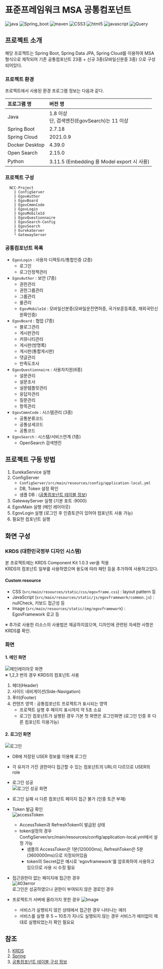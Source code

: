 # 표준프레임워크 MSA 공통컴포넌트
![java](https://img.shields.io/badge/java-007396?style=for-the-badge&logo=JAVA&logoColor=white)
![Spring_boot](https://img.shields.io/badge/Spring_Boot-F2F4F9?style=for-the-badge&logo=spring-boot)
![maven](https://img.shields.io/badge/Maven-C71A36?style=for-the-badge&logo=apache-maven&logoColor=white)
![CSS3](https://img.shields.io/badge/CSS3-1572B6?style=for-the-badge&logo=css3&logoColor=white)
![html5](https://img.shields.io/badge/HTML5-E34F26?style=for-the-badge&logo=html5&logoColor=white)
![javascript](https://img.shields.io/badge/javascript-F7DF1E?style=for-the-badge&logo=javascript&logoColor=black)
![jQuery](https://img.shields.io/badge/jquery-%230769AD.svg?style=for-the-badge&logo=jquery&logoColor=white)

## 프로젝트 소개

해당 프로젝트는 Spring Boot, Spring Data JPA, Spring Cloud를 이용하여 MSA 형식으로 제작되어 기존 공통컴포넌트 23종 + 신규 3종(모바일신분증 3종) 으로 구성되어있다.

### 프로젝트 환경

프로젝트에서 사용된 환경 프로그램 정보는 다음과 같다.

| 프로그램 명 | 버전 명                                  |
| :----- |:--------------------------------------|
| Java   | 1.8 이상 <br> 단, 검색엔진(EgovSearch)는 11 이상 |
| Spring Boot | 2.7.18                                |
| Spring Cloud | 2021.0.9                              |
| Docker Desktop | 4.39.0 |
| Open Search | 2.15.0 |
| Python | 3.11.5 (Embedding 용 Model export 시 사용) |

### 프로젝트 구성

```
  NCC-Project
    ├ ConfigServer
    ├ EgovAuthor
    ├ EgovBoard
    ├ EgovCmmnCode
    ├ EgovLogin
    ├ EgovMobileId
    ├ EgovQuestionnaire
    ├ EgovSearch-Config
    ├ EgovSearch
    ├ EurekaServer
    └ GatewayServer
```

### 공통컴포넌트 목록

- `EgovLogin` : 사용자 디렉토리/통합인증 (2종)
  - 로그인
  - 로그인정책관리
- `EgovAuthor` : 보안 (7종)
  - 권한관리
  - 권한그룹관리
  - 그룹관리
  - 롤관리
  - `EgovMobileId` : 모바일신분증(모바일운전면허증, 국가보훈등록증, 재외국민신원확인증)
- `EgovBoard` : 협업 (7종)
  - 블로그관리
  - 게시판관리
  - 커뮤니티관리
  - 게시판(방명록)
  - 게시판(통합게시판)
  - 댓글관리
  - 만족도조사
- `EgovQuestionnaire` : 사용자지원(6종)
  - 설문관리
  - 설문조사
  - 설문템플릿관리
  - 응답자관리
  - 질문관리
  - 항목관리
- `EgovCmmnCode` : 시스템관리 (3종)
  - 공통분류코드
  - 공통상세코드
  - 공통코드
- `EgovSearch` : 시스템/서비스연계 (1종)
  - OpenSearch 검색엔진
 
## 프로젝트 구동 방법
1. EurekaService 실행
2. ConfigServer
   - `ConfigServer/src/main/resources/config/application-local.yml`
   - DB, Token 설정 확인
   - 샘플 DB : ([공통컴포넌트 테이블 정보](https://www.egovframe.go.kr/wiki/doku.php?id=egovframework:com:v4.1:init_table#:~:text=%EC%9A%B4%EC%A0%84%EB%A9%B4%ED%97%88%EC%A6%9D%20SP%20%EA%B1%B0%EB%9E%98%EC%A0%95%EB%B3%B4-,%ED%85%8C%EC%9D%B4%EB%B8%94/%EC%B4%88%EA%B8%B0%EB%8D%B0%EC%9D%B4%ED%84%B0%20%EC%83%9D%EC%84%B1%20%EC%8A%A4%ED%81%AC%EB%A6%BD%ED%8A%B8,-%EA%B3%B5%ED%86%B5%EC%BB%B4%ED%8F%AC%EB%84%8C%ED%8A%B8%EB%8A%94%20%EB%B0%B0%ED%8F%AC%ED%8C%8C%EC%9D%BC%EC%9D%84%20%ED%86%B5%ED%95%B4))
3. GatewayServer 실행 (기본 포트 :9000)
4. EgovMain 실행 (메인 레이아웃)
5. EgovLogin 실행 (로그인 후 인증토큰이 있어야 컴포넌트 사용 가능)
6. 필요한 컴포넌트 실행

## 화면 구성

### KRDS (대한민국정부 디자인 시스템)

본 프로젝트에는 KRDS Component Kit 1.0.3 ver을 적용  
KRDS의 컴포넌트 일부를 사용하였으며 용도에 따라 패턴 등을 추가하여 사용하고있다.

#### Custom resource

- CSS (`src/main/resources/static/css/egovframe.css`) : layout pattern 등
- JavaScript (`src/main/resources/static/js/egovframework/common.js`) : nullCheck, 키보드 접근성 등
- Image (`src/main/resources/static/img/egovframework`) : EgovFramework 로고 등

※ 추가로 사용한 리소스의 사용법은 제공하지않으며, 디자인에 관련된 자세한 사항은 KRDS를 확인.

### 화면

#### 1. 메인 화면

![메인레이아웃 화면](https://github.com/user-attachments/assets/36b0c623-f957-4586-a8bd-e9502828e52b)   
※ 1,2,3 번의 경우 KRDS의 컴포넌트 사용

1. 헤더(Header)
2. 사이드 네비게이션(Side-Navigation)
3. 푸터(Footer)
4. 컨텐츠 영역 : 공통컴포넌트 프로젝트가 표시되는 영역
   - 프로젝트 실행 후 페이지 표시까지 약 5초 소요
   - 로그인 컴포넌트가 실행된 경우 기본 첫 화면은 로그인화면 (로그인 인증 후 다른 컴포넌트 이용가능)  


#### 2. 로그인 화면

![로그인](https://github.com/user-attachments/assets/460b906e-ebe5-42d7-ad82-d0d9a6a17b14)   
- DB에 저장된 USER 정보를 이용해 로그인
- 각 유저가 가진 권한마다 접근할 수 있는 컴포넌트의 URL이 다르므로 USER의 role 


- 로그인 성공   
![로그인 성공 화면](https://github.com/user-attachments/assets/0e001527-a628-45aa-a273-9e826ab2dd40)   

- 로그인 실패 시 다른 컴포넌트 페이지 접근 불가 (인증 토큰 부재)

- Token 발급 확인   
![accessToken](https://github.com/user-attachments/assets/4c89d01b-06a0-461d-8ab4-bc79568ea4f3)   
  - AccessToken과 RefreshToken이 발급된 상태   
  - token설정의 경우 ConfigServer/src/main/resources/config/application-local.yml에서 설정 가능   
    - 샘플의 AccessToken은 1분(120000ms), RefreshToken은 5분(3600000ms)으로 지정되어있음
    - token의 Secret값은 예시로 'egovframework'를 암호화하여 사용하고 있으므로 사용 시 수정 필요

- 접근권한이 없는 페이지에 접근한 경우   
![403error](https://github.com/user-attachments/assets/ea7fdfa9-56ec-4ac5-9050-49aa9add8012)   
로그인은 성공하였으나 권한이 부여되지 않은 경로인 경우

- 프로젝트가 서버에 올라가지 못한 경우
![Image](https://github.com/user-attachments/assets/a5a0113d-dd20-4f15-bfb5-a45673f11d31)   
  - 서비스가 실행되지 않은 상태에서 접근한 경우 나타나는 에러
  - 서비스를 실행 후 5 ~ 10초가 지나도 실행되지 않는 경우 서비스가 에러없이 제대로 실행되었는지 확인 필요요

## 참조

1. [KRDS](https://www.krds.go.kr/)
2. [Spring](https://spring.io/)
3. [공통컴포넌트 테이블 구성 정보](https://www.egovframe.go.kr/wiki/doku.php?id=egovframework:com:v4.1:init_table)
